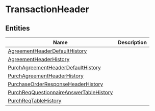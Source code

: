 
# TransactionHeader


## Entities

|Name|Description|
|---|---|
|[AgreementHeaderDefaultHistory](AgreementHeaderDefaultHistory.cdm.json)||
|[AgreementHeaderHistory](AgreementHeaderHistory.cdm.json)||
|[PurchAgreementHeaderDefaultHistory](PurchAgreementHeaderDefaultHistory.cdm.json)||
|[PurchAgreementHeaderHistory](PurchAgreementHeaderHistory.cdm.json)||
|[PurchaseOrderResponseHeaderHistory](PurchaseOrderResponseHeaderHistory.cdm.json)||
|[PurchReqQuestionnaireAnswerTableHistory](PurchReqQuestionnaireAnswerTableHistory.cdm.json)||
|[PurchReqTableHistory](PurchReqTableHistory.cdm.json)||
